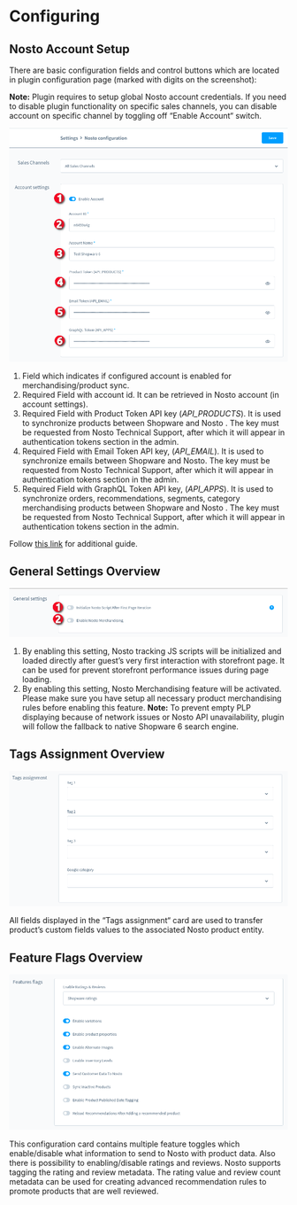 # Configuring

## Nosto Account Setup

There are basic configuration fields and control buttons which are located in plugin configuration page (marked with digits on the screenshot):

**Note:** Plugin requires to setup global Nosto account credentials. If you need to disable plugin functionality on specific sales channels, you can disable account on specific channel by toggling off “Enable Account“ switch.

![](.gitbook/assets/account-configuration.png)

1. Field which indicates if configured account is enabled for merchandising/product sync. 
2. Required Field with account id. It can be retrieved in Nosto account (in account settings).
3. Required Field with Product Token API key (_API_PRODUCTS_). It is used to synchronize products between Shopware and Nosto . The key must be requested from Nosto Technical Support, after which it will appear in authentication tokens section in the admin.
4. Required Field with Email Token API key, (_API_EMAIL_). It is used to synchronize emails between Shopware and Nosto. The key must be requested from Nosto Technical Support, after which it will appear in authentication tokens section in the admin.
5. Required Field with GraphQL Token API key, (_API_APPS_). It is used to synchronize orders, recommendations, segments, category merchandising products between Shopware and Nosto . The key must be requested from Nosto Technical Support, after which it will appear in authentication tokens section in the admin.

Follow [this link](https://help.nosto.com/en/articles/613616-settings-authentication-tokens) for additional guide.

## General Settings Overview

![](.gitbook/assets/general-settings.png)

1. By enabling this setting, Nosto tracking JS scripts will be initialized and loaded directly after guest’s very first interaction with storefront page. It can be used for prevent storefront performance issues during page loading. 
2. By enabling this setting, Nosto Merchandising feature will be activated. Please make sure you have setup all necessary product merchandising rules before enabling this feature.
**Note:** To prevent empty PLP displaying because of network issues or Nosto API unavailability, plugin will follow the fallback to native Shopware 6 search engine.

## Tags Assignment Overview

![](.gitbook/assets/tags-assignment.png)

All fields displayed in the “Tags assignment“ card are used to transfer product’s custom fields values to the associated Nosto product entity.

## Feature Flags Overview

![](.gitbook/assets/feature-flags.png)

This configuration card contains multiple feature toggles which enable/disable what information to send to Nosto with product data. Also there is possibility to enabling/disable ratings and reviews. Nosto supports tagging the rating and review metadata. The rating value and review count metadata can be used for creating advanced recommendation rules to promote products that are well reviewed.